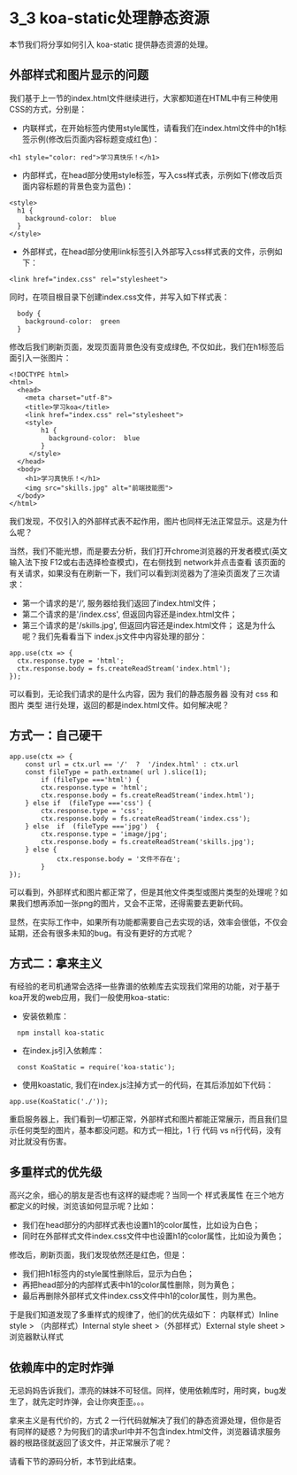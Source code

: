 # 3_3 koa-static处理静态资源
本节我们将分享如何引入 koa-static 提供静态资源的处理。

## 外部样式和图片显示的问题
我们基于上一节的index.html文件继续进行，大家都知道在HTML中有三种使用CSS的方式，分别是：
- 内联样式，在开始标签内使用style属性，请看我们在index.html文件中的h1标签示例(修改后页面内容标题变成红色)：
```
<h1 style="color: red">学习真快乐！</h1>
```
- 内部样式，在head部分使用style标签，写入css样式表，示例如下(修改后页面内容标题的背景色变为蓝色)：
```
<style>
  h1 {
    background-color:  blue
  }
</style>
```
- 外部样式，在head部分使用link标签引入外部写入css样式表的文件，示例如下：
```
<link href="index.css" rel="stylesheet">
```
同时，在项目根目录下创建index.css文件，并写入如下样式表：
```
  body {
    background-color:  green
  }
```
修改后我们刷新页面，发现页面背景色没有变成绿色, 不仅如此，我们在h1标签后面引入一张图片：
```
<!DOCTYPE html>
<html>
  <head>
    <meta charset="utf-8">
    <title>学习koa</title>
    <link href="index.css" rel="stylesheet">
    <style>
        h1 {
          background-color:  blue
        }
     </style>
  </head>
  <body>
    <h1>学习真快乐！</h1>
    <img src="skills.jpg" alt="前端技能图">
  </body>
</html>
```
我们发现，不仅引入的外部样式表不起作用，图片也同样无法正常显示。这是为什么呢？

当然，我们不能光想，而是要去分析，我们打开chrome浏览器的开发者模式(英文输入法下按 F12或右击选择检查模式)，在右侧找到 network并点击查看 该页面的有关请求，如果没有在刷新一下，我们可以看到浏览器为了渲染页面发了三次请求：
- 第一个请求的是'/‘, 服务器给我们返回了index.html文件；
- 第二个请求的是'/index.css', 但返回内容还是index.html文件；
- 第三个请求的是'/skills.jpg', 但返回内容还是index.html文件；
这是为什么呢？我们先看看当下 index.js文件中内容处理的部分：
```
app.use(ctx => {
  ctx.response.type = 'html';
  ctx.response.body = fs.createReadStream('index.html');
});
```
可以看到，无论我们请求的是什么内容，因为 我们的静态服务器 没有对 css 和 图片 类型 进行处理，返回的都是index.html文件。如何解决呢？

## 方式一：自己硬干
```
app.use(ctx => {
	const url = ctx.url == '/'  ?  '/index.html' : ctx.url
	const fileType = path.extname( url ).slice(1);
        if (fileType ==='html') {
		ctx.response.type = 'html';
		ctx.response.body = fs.createReadStream('index.html');
	} else if  (fileType ==='css') {
		ctx.response.type = 'css';
		ctx.response.body = fs.createReadStream('index.css');
	} else  if  (fileType ==='jpg')  {
		ctx.response.type = 'image/jpg';
		ctx.response.body = fs.createReadStream('skills.jpg');
	} else {
            ctx.response.body = '文件不存在';
        }
});
```
可以看到，外部样式和图片都正常了，但是其他文件类型或图片类型的处理呢？如果我们想再添加一张png的图片，又会不正常，还得需要去更新代码。

显然，在实际工作中，如果所有功能都需要自己去实现的话，效率会很低，不仅会延期，还会有很多未知的bug。有没有更好的方式呢？

## 方式二：拿来主义
有经验的老司机通常会选择一些靠谱的依赖库去实现我们常用的功能，对于基于koa开发的web应用，我们一般使用koa-static:
- 安装依赖库：
```
  npm install koa-static
```
- 在index.js引入依赖库：
```
  const KoaStatic = require('koa-static');
```
- 使用koastatic, 我们在index.js注掉方式一的代码，在其后添加如下代码：
```
app.use(KoaStatic('./'));
```
重启服务器上，我们看到一切都正常，外部样式和图片都能正常展示，而且我们显示任何类型的图片，基本都没问题。和方式一相比，1 行 代码 vs n行代码，没有对比就没有伤害。

## 多重样式的优先级
高兴之余，细心的朋友是否也有这样的疑虑呢？当同一个 样式表属性 在三个地方都定义的时候，浏览该如何显示呢？比如：
- 我们在head部分的内部样式表也设置h1的color属性，比如设为白色；
- 同时在外部样式文件index.css文件中也设置h1的color属性，比如设为黄色；

修改后，刷新页面，我们发现依然还是红色，但是：
- 我们把h1标签内的style属性删除后，显示为白色；
- 再把head部分的内部样式表中h1的color属性删除，则为黄色；
- 最后再删除外部样式文件index.css文件中h1的color属性，则为黑色。

于是我们知道发现了多重样式的规律了，他们的优先级如下：
内联样式）Inline style > （内部样式）Internal style sheet >（外部样式）External style sheet > 浏览器默认样式

## 依赖库中的定时炸弹
无忌妈妈告诉我们，漂亮的妹妹不可轻信。同样，使用依赖库时，用时爽，bug发生了，就先定时炸弹，会让你爽歪歪。。。

拿来主义是有代价的，方式 2 一行代码就解决了我们的静态资源处理，但你是否有同样的疑惑？为何我们的请求url中并不包含index.html文件，浏览器请求服务器的根路径就返回了该文件，并正常展示了呢？

请看下节的源码分析，本节到此结束。

